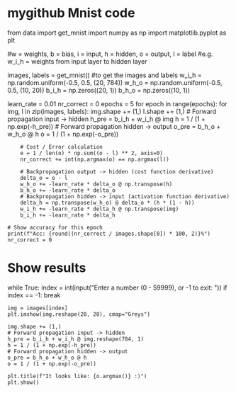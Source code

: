 # mygithub Mnist code
from data import get_mnist
import numpy as np
import matplotlib.pyplot as plt


#w = weights, b = bias, i = input, h = hidden, o = output, l = label
#e.g. w_i_h = weights from input layer to hidden layer

images, labels = get_mnist() #to get the images and labels
w_i_h = np.random.uniform(-0.5, 0.5, (20, 784))
w_h_o = np.random.uniform(-0.5, 0.5, (10, 20))
b_i_h = np.zeros((20, 1))
b_h_o = np.zeros((10, 1))

learn_rate = 0.01
nr_correct = 0
epochs = 5
for epoch in range(epochs):
    for img, l in zip(images, labels):
        img.shape += (1,)
        l.shape += (1,)
        # Forward propagation input -> hidden
        h_pre = b_i_h + w_i_h @ img
        h = 1 / (1 + np.exp(-h_pre))
        # Forward propagation hidden -> output
        o_pre = b_h_o + w_h_o @ h
        o = 1 / (1 + np.exp(-o_pre))

        # Cost / Error calculation
        e = 1 / len(o) * np.sum((o - l) ** 2, axis=0)
        nr_correct += int(np.argmax(o) == np.argmax(l))

        # Backpropagation output -> hidden (cost function derivative)
        delta_o = o - l
        w_h_o += -learn_rate * delta_o @ np.transpose(h)
        b_h_o += -learn_rate * delta_o
        # Backpropagation hidden -> input (activation function derivative)
        delta_h = np.transpose(w_h_o) @ delta_o * (h * (1 - h))
        w_i_h += -learn_rate * delta_h @ np.transpose(img)
        b_i_h += -learn_rate * delta_h

    # Show accuracy for this epoch
    print(f"Acc: {round((nr_correct / images.shape[0]) * 100, 2)}%")
    nr_correct = 0

# Show results
while True:
    index = int(input("Enter a number (0 - 59999), or -1 to exit: "))
    if index == -1:
        break

    img = images[index]
    plt.imshow(img.reshape(28, 28), cmap="Greys")

    img.shape += (1,)
    # Forward propagation input -> hidden
    h_pre = b_i_h + w_i_h @ img.reshape(784, 1)
    h = 1 / (1 + np.exp(-h_pre))
    # Forward propagation hidden -> output
    o_pre = b_h_o + w_h_o @ h
    o = 1 / (1 + np.exp(-o_pre))

    plt.title(f"It looks like: {o.argmax()} :)")
    plt.show()
